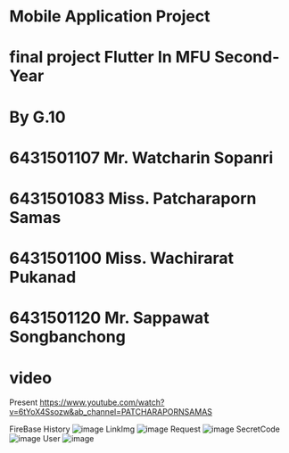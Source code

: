 # Mobile Application Project

# final project Flutter In MFU Second-Year

# By G.10 
# 6431501107 Mr. Watcharin Sopanri 
# 6431501083 Miss. Patcharaporn Samas
# 6431501100 Miss. Wachirarat Pukanad
# 6431501120 Mr. Sappawat Songbanchong

# video
Present https://www.youtube.com/watch?v=6tYoX4Ssozw&ab_channel=PATCHARAPORNSAMAS

FireBase
History
![image](https://github.com/toontd156/projectA/assets/76784110/06de81da-fdc5-4f2b-9e4a-0aee4e5a387a)
LinkImg
![image](https://github.com/toontd156/projectA/assets/76784110/e354816c-22c6-4247-a0fd-08e3a2efefb0)
Request
![image](https://github.com/toontd156/projectA/assets/76784110/2375fb42-fd88-49b6-9a85-584ae867aa0d)
SecretCode
![image](https://github.com/toontd156/projectA/assets/76784110/36ff0ced-1383-4d00-9f58-4afb7a7ddfb7)
User
![image](https://github.com/toontd156/projectA/assets/76784110/cfe011c0-b406-495c-9aad-f50472a4fcd0)

